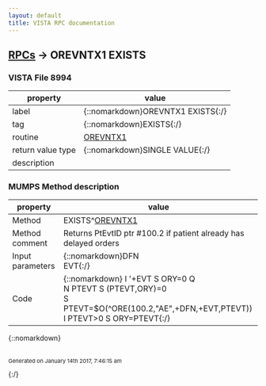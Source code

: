 ```yaml
---
layout: default
title: VISTA RPC documentation
---
```




## [RPCs](TableOfContent.md) &#8594; OREVNTX1 EXISTS 



### VISTA File 8994 


 property | value 
--- | --- 
 label | {::nomarkdown}OREVNTX1 EXISTS{:/}
 tag | {::nomarkdown}EXISTS{:/}
 routine | [OREVNTX1](http://code.osehra.org/dox/Routine_OREVNTX1_source.html)
 return value type | {::nomarkdown}SINGLE VALUE{:/}
 description | 


### MUMPS Method description

 property | value 
 --- | --- 
 Method | EXISTS^[OREVNTX1](http://code.osehra.org/dox/Routine_OREVNTX1_source.html)
 Method comment | Returns PtEvtID ptr #100.2 if patient already has delayed orders
 Input parameters | {::nomarkdown}DFN<br>EVT{:/}
 Code | {::nomarkdown}  I '+EVT S ORY=0 Q<br> N PTEVT S (PTEVT,ORY)=0<br> S PTEVT=$O(^ORE(100.2,"AE",+DFN,+EVT,PTEVT))<br> I PTEVT>0 S ORY=PTEVT{:/}

{::nomarkdown} <br/><br/><p style="font-size: 11px">Generated on January 14th 2017, 7:46:15 am</p>{:/}